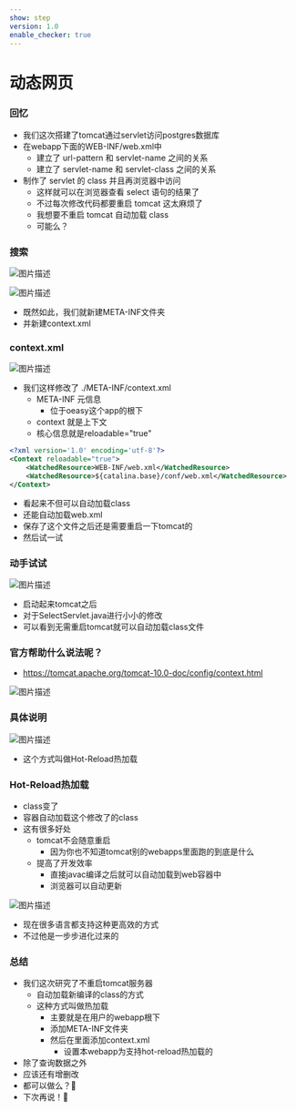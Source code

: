 ```yaml
---
show: step
version: 1.0
enable_checker: true
---
```


# 动态网页

### 回忆

- 我们这次搭建了tomcat通过servlet访问postgres数据库
- 在webapp下面的WEB-INF/web.xml中
	- 建立了 url-pattern 和 servlet-name 之间的关系
	- 建立了 servlet-name 和 servlet-class 之间的关系
- 制作了 servlet 的 class 并且再浏览器中访问
	- 这样就可以在浏览器查看 select 语句的结果了
	- 不过每次修改代码都要重启 tomcat 这太麻烦了
	- 我想要不重启 tomcat 自动加载 class
	- 可能么？

### 搜索

![图片描述](https://doc.shiyanlou.com/courses/uid1190679-20211122-1637544800324)

![图片描述](https://doc.shiyanlou.com/courses/uid1190679-20211122-1637544949312)

- 既然如此，我们就新建META-INF文件夹
- 并新建context.xml

### context.xml

![图片描述](https://doc.shiyanlou.com/courses/uid1190679-20211122-1637545153309)

- 我们这样修改了 ./META-INF/context.xml 
	- META-INF 元信息 
		- 位于oeasy这个app的根下
	- context 就是上下文
	- 核心信息就是reloadable="true"

```xml
<?xml version='1.0' encoding='utf-8'?>
<Context reloadable="true">
	<WatchedResource>WEB-INF/web.xml</WatchedResource>
	<WatchedResource>${catalina.base}/conf/web.xml</WatchedResource>
</Context>
```
- 看起来不但可以自动加载class
- 还能自动加载web.xml
- 保存了这个文件之后还是需要重启一下tomcat的
- 然后试一试

### 动手试试

![图片描述](https://doc.shiyanlou.com/courses/uid1190679-20211122-1637586498418)

- 启动起来tomcat之后
- 对于SelectServlet.java进行小小的修改
- 可以看到无需重启tomcat就可以自动加载class文件

### 官方帮助什么说法呢？

- https://tomcat.apache.org/tomcat-10.0-doc/config/context.html

![图片描述](https://doc.shiyanlou.com/courses/uid1190679-20211122-1637587157431)

### 具体说明

![图片描述](https://doc.shiyanlou.com/courses/uid1190679-20211122-1637587183512)

- 这个方式叫做Hot-Reload热加载

### Hot-Reload热加载
- class变了
- 容器自动加载这个修改了的class
- 这有很多好处
	- tomcat不会随意重启
		- 因为你也不知道tomcat别的webapps里面跑的到底是什么
	- 提高了开发效率
		- 直接javac编译之后就可以自动加载到web容器中
		- 浏览器可以自动更新

![图片描述](https://doc.shiyanlou.com/courses/uid1190679-20211122-1637588559848)

- 现在很多语言都支持这种更高效的方式
- 不过他是一步步进化过来的

### 总结
- 我们这次研究了不重启tomcat服务器
	- 自动加载新编译的class的方式
	- 这种方式叫做热加载
		- 主要就是在用户的webapp根下
		- 添加META-INF文件夹
		- 然后在里面添加context.xml
			- 设置本webapp为支持hot-reload热加载的
- 除了查询数据之外
- 应该还有增删改
- 都可以做么？🤔
- 下次再说！👋

